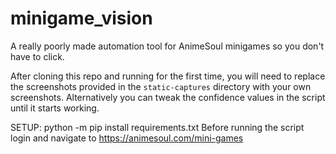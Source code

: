 # minigame_vision
A really poorly made automation tool for AnimeSoul minigames so you don't have to click.

After cloning this repo and running for the first time, you will need to replace the screenshots provided in the `static-captures` directory with your own screenshots. Alternatively you can tweak the confidence values in the script until it starts working.

SETUP:
python -m pip install requirements.txt
Before running the script login and navigate to https://animesoul.com/mini-games
